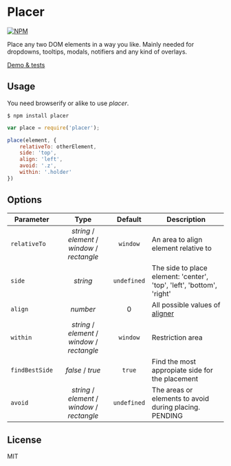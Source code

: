 # Placer


[![NPM](https://nodei.co/npm/placer.png)](https://nodei.co/npm/placer/)

Place any two DOM elements in a way you like. Mainly needed for dropdowns, tooltips, modals, notifiers and any kind of overlays.

[Demo & tests](https://cdn.rawgit.com/dfcreative/placer/master/test/index.html)


## Usage

You need browserify or alike to use _placer_.

`$ npm install placer`

```js
var place = require('placer');

place(element, {
	relativeTo: otherElement,
	side: 'top',
	align: 'left',
	avoid: '.z',
	within: '.holder'
})
```

## Options

| Parameter | Type | Default | Description |
|----|:---:|:----:|----|
| `relativeTo` | _string_ / _element_ / _window_ / _rectangle_ | `window` | An area to align element relative to |
| `side` | _string_ | `undefined` | The side to place element: 'center', 'top', 'left', 'bottom', 'right' |
| `align` | _number_ | 0 | All possible values of [aligner](http://github.com/dfcreative/aligner/) |
| `within` | _string_ / _element_ / _window_ / _rectangle_ | `window` | Restriction area |
| `findBestSide` | _false_ / _true_ | `true` | Find the most appropiate side for the placement |
| `avoid` | _string_ / _element_ / _window_ / _rectangle_ | `undefined` | The areas or elements to avoid during placing. PENDING |


## License

MIT
